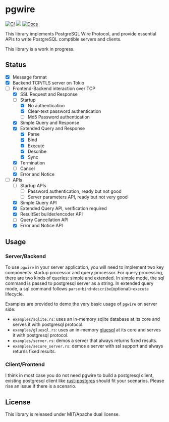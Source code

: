 # pgwire

[![CI](https://github.com/sunng87/pgwire/actions/workflows/ci.yml/badge.svg)](https://github.com/sunng87/pgwire/actions/workflows/ci.yml)
[![](https://img.shields.io/crates/v/pgwire)](https://crates.io/crates/pgwire)
[![Docs](https://docs.rs/pgwire/badge.svg)](https://docs.rs/pgwire/latest/pgwire/)


This library implements PostgreSQL Wire Protocol, and provide essential APIs to
write PostgreSQL comptible servers and clients.

This library is a work in progress.

## Status

- [x] Message format
- [x] Backend TCP/TLS server on Tokio
- [ ] Frontend-Backend interaction over TCP
  - [x] SSL Request and Response
  - [ ] Startup
    - [x] No authentication
    - [x] Clear-text password authentication
    - [ ] Md5 Password authentication
  - [x] Simple Query and Response
  - [x] Extended Query and Response
    - [x] Parse
    - [x] Bind
    - [x] Execute
    - [x] Describe
    - [x] Sync
  - [x] Termination
  - [ ] Cancel
  - [x] Error and Notice
- [ ] APIs
  - [ ] Startup APIs
    - [ ] Password authentication, ready but not good
    - [ ] Server parameters API, ready but not very good
  - [x] Simple Query API
  - [x] Extended Query API, verification required
  - [x] ResultSet builder/encoder API
  - [ ] Query Cancellation API
  - [x] Error and Notice API

## Usage

### Server/Backend

To use `pgwire` in your server application, you will need to implement two key
components: startup processor and query processor. For query processing, there
are two kinds of queries: simple and extended. In simple mode, the sql command
is passed to postgresql server as a string. In extended query mode, a sql
command follows `parse`-`bind`-`describe`(optional)-`execute` lifecycle.

Examples are provided to demo the very basic usage of `pgwire` on server side:

- `examples/sqlite.rs`: uses an in-memory sqlite database at its core and serves
  it with postgresql protocol.
- `examples/gluesql.rs`: uses an in-memory
  [gluesql](https://github.com/gluesql/gluesql) at its core and serves
  it with postgresql protocol.
- `examples/server.rs`: demos a server that always returns fixed results.
- `examples/secure_server.rs`: demos a server with ssl support and always
  returns fixed results.

### Client/Frontend

I think in most case you do not need pgwire to build a postgresql client,
existing postgresql client like
[rust-postgres](https://github.com/sfackler/rust-postgres) should fit your
scenarios. Please rise an issue if there is a scenario.

## License

This library is released under MIT/Apache dual license.
